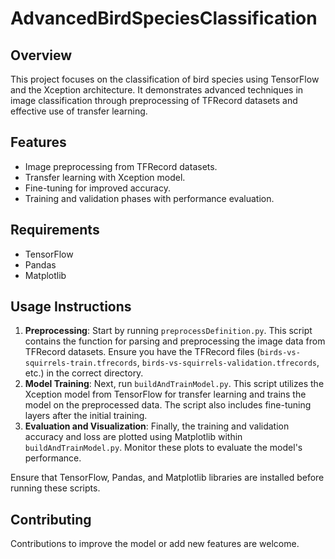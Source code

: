 # AdvancedBirdSpeciesClassification

## Overview
This project focuses on the classification of bird species using TensorFlow and the Xception architecture. It demonstrates advanced techniques in image 
classification through preprocessing of TFRecord datasets and effective use of transfer learning.

## Features
- Image preprocessing from TFRecord datasets.
- Transfer learning with Xception model.
- Fine-tuning for improved accuracy.
- Training and validation phases with performance evaluation.

## Requirements
- TensorFlow
- Pandas
- Matplotlib

## Usage Instructions
1) **Preprocessing**: Start by running `preprocessDefinition.py`. This script contains the function for parsing and preprocessing the image data from TFRecord datasets. 
Ensure you have the TFRecord files (`birds-vs-squirrels-train.tfrecords`, `birds-vs-squirrels-validation.tfrecords`, etc.) in the correct directory.
2) **Model Training**: Next, run `buildAndTrainModel.py`. This script utilizes the Xception model from TensorFlow for transfer learning and trains the model on the 
preprocessed data. The script also includes fine-tuning layers after the initial training.
3) **Evaluation and Visualization**: Finally, the training and validation accuracy and loss are plotted using Matplotlib within `buildAndTrainModel.py`. Monitor these 
plots to evaluate the model's performance.

Ensure that TensorFlow, Pandas, and Matplotlib libraries are installed before running these scripts.


## Contributing
Contributions to improve the model or add new features are welcome.

